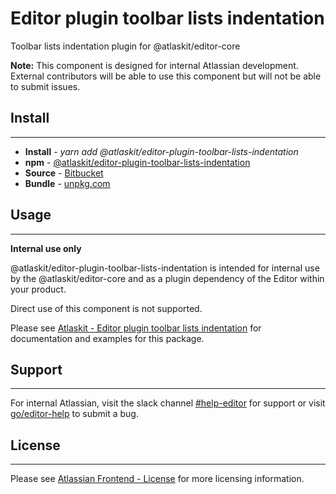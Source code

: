 # Editor plugin toolbar lists indentation

Toolbar lists indentation plugin for @atlaskit/editor-core

**Note:** This component is designed for internal Atlassian development.
External contributors will be able to use this component but will not be able to submit issues.

## Install
---
- **Install** - *yarn add @atlaskit/editor-plugin-toolbar-lists-indentation*
- **npm** - [@atlaskit/editor-plugin-toolbar-lists-indentation](https://www.npmjs.com/package/@atlaskit/editor-plugin-toolbar-lists-indentation)
- **Source** - [Bitbucket](https://bitbucket.org/atlassian/atlassian-frontend/src/master/packages/editor/editor-plugin-toolbar-lists-indentation)
- **Bundle** - [unpkg.com](https://unpkg.com/@atlaskit/editor-plugin-toolbar-lists-indentation/dist/)

## Usage
---
**Internal use only**

@atlaskit/editor-plugin-toolbar-lists-indentation is intended for internal use by the @atlaskit/editor-core and as a plugin dependency of the Editor within your product.

Direct use of this component is not supported.

Please see [Atlaskit - Editor plugin toolbar lists indentation](https://atlaskit.atlassian.com/packages/editor/editor-plugin-toolbar-lists-indentation) for documentation and examples for this package.

## Support
---
For internal Atlassian, visit the slack channel [#help-editor](https://atlassian.slack.com/archives/CFG3PSQ9E) for support or visit [go/editor-help](https://go/editor-help) to submit a bug.
## License
---
 Please see [Atlassian Frontend - License](https://hello.atlassian.net/wiki/spaces/AF/pages/2589099144/Documentation#License) for more licensing information.